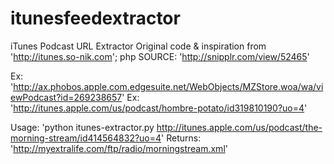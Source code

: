 itunesfeedextractor
===================

  iTunes Podcast URL Extractor
  Original code & inspiration from 'http://itunes.so-nik.com'; php SOURCE: 'http://snipplr.com/view/52465'

  Ex: 'http://ax.phobos.apple.com.edgesuite.net/WebObjects/MZStore.woa/wa/viewPodcast?id=269238657'
  Ex: 'http://itunes.apple.com/us/podcast/hombre-potato/id319810190?uo=4'

  Usage:
    'python itunes-extractor.py http://itunes.apple.com/us/podcast/the-morning-stream/id414564832?uo=4'
  Returns:
    'http://myextralife.com/ftp/radio/morningstream.xml'
